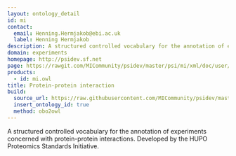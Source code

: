 ```yaml
---
layout: ontology_detail
id: mi
contact:
  email: Henning.Hermjakob@ebi.ac.uk
  label: Henning Hermjakob
description: A structured controlled vocabulary for the annotation of experiments concerned with protein-protein interactions.
domain: experiments
homepage: http://psidev.sf.net
page: https://rawgit.com/MICommunity/psidev/master/psi/mi/xml/doc/user/index.html
products:
  - id: mi.owl
title: Protein-protein interaction
build:
  source_url: https://raw.githubusercontent.com/MICommunity/psidev/master/psi/mi/rel25/data/psi-mi25.obo
  insert_ontology_id: true
  method: obo2owl
---
```


A structured controlled vocabulary for the annotation of experiments concerned with protein-protein interactions. Developed by the HUPO Proteomics Standards Initiative.
